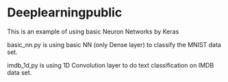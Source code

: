 # Deeplearningpublic

This is an example of using basic Neuron Networks by Keras

basic_nn.py is using basic NN (only Dense layer) to classify the MNIST data set.

imdb_1d,py is using 1D Convolution layer to do text classification on IMDB data set.


